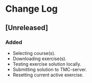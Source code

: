 # Change Log

## [Unreleased]

### Added
- Selecting course(s).
- Downloading exercise(s).
- Testing exercise solution locally.
- Submitting solution to TMC-server.
- Resetting current active exercise.
